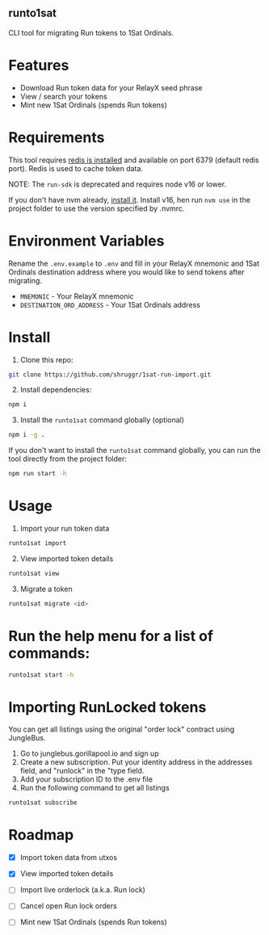 ## runto1sat

CLI tool for migrating Run tokens to 1Sat Ordinals.

# Features

- Download Run token data for your RelayX seed phrase
- View / search your tokens
- Mint new 1Sat Ordinals (spends Run tokens)

# Requirements

This tool requires [redis is installed](https://redis.io/docs/latest/operate/oss_and_stack/install/install-redis/) and available on port 6379 (default redis port). Redis is used to cache token data.

NOTE: The `run-sdk` is deprecated and requires node v16 or lower.

If you don't have nvm already, [install it](https://github.com/nvm-sh/nvm?tab=readme-ov-file#install--update-script). Install v16, hen run `nvm use` in the project folder to use the version specified by .nvmrc.

# Environment Variables

Rename the `.env.example` to `.env` and fill in your RelayX mnemonic and 1Sat Ordinals destination address where you would like to send tokens after migrating.

- `MNEMONIC` - Your RelayX mnemonic
- `DESTINATION_ORD_ADDRESS` - Your 1Sat Ordinals address

# Install

1. Clone this repo:

```bash
git clone https://github.com/shruggr/1sat-run-import.git
```

2. Install dependencies:

```bash
npm i
```

3. Install the `runto1sat` command globally (optional)

```bash
npm i -g .
```

If you don't want to install the `runto1sat` command globally, you can run the tool directly from the project folder:

```bash
npm run start -h
```

# Usage

1. Import your run token data
```bash
runto1sat import
```

2. View imported token details
```bash
runto1sat view
```

3. Migrate a token
```bash
runto1sat migrate <id>
```

# Run the help menu for a list of commands:

```bash
runto1sat start -h
```

# Importing RunLocked tokens
You can get all listings using the original "order lock" contract using JungleBus.

1. Go to junglebus.gorillapool.io and sign up
2. Create a new subscription. Put your identity address in the addresses field, and "runlock" in the "type field.
3. Add your subscription ID to the .env file
4. Run the following command to get all listings

```bash
runto1sat subscribe
```

# Roadmap

- [x] Import token data from utxos
- [x] View imported token details
- [ ] Import live orderlock (a.k.a. Run lock)
- [ ] Cancel open Run lock orders
- [ ] Mint new 1Sat Ordinals (spends Run tokens)

